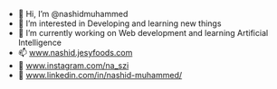 - 👋 Hi, I’m @nashidmuhammed
- 👀 I’m interested in Developing and learning new things
- 🌱 I’m currently working on Web development and learning Artificial Intelligence
- 📫 www.nashid.jesyfoods.com
- 📸 www.instagram.com/na_szi
- 💼 www.linkedin.com/in/nashid-muhammed/

